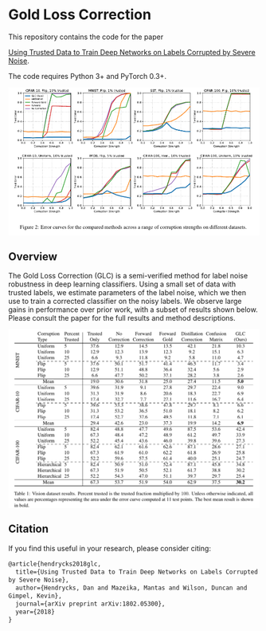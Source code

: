# Gold Loss Correction

This repository contains the code for the paper

[Using Trusted Data to Train Deep Networks on Labels Corrupted by Severe Noise](http://arxiv.org/abs/1802.05300).

The code requires Python 3+ and PyTorch 0.3+.

<img align="center" src="glc_plots_figure.png" width="750">

## Overview

The Gold Loss Correction (GLC) is a semi-verified method for label noise robustness in deep learning classifiers. Using a small set of data with trusted labels, we estimate parameters of the label noise, which we then use to train a corrected classifier on the noisy labels. We observe large gains in performance over prior work, with a subset of results shown below. Please consult the paper for the full results and method descriptions.
 

<img align="center" src="glc_vision_results.png" width="750">

## Citation

If you find this useful in your research, please consider citing:

    @article{hendrycks2018glc,
      title={Using Trusted Data to Train Deep Networks on Labels Corrupted by Severe Noise},
      author={Hendrycks, Dan and Mazeika, Mantas and Wilson, Duncan and Gimpel, Kevin},
      journal={arXiv preprint arXiv:1802.05300},
      year={2018}
    }
